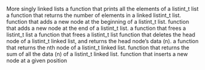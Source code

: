 More singly linked lists
 a function that prints all the elements of a listint_t list
a function that returns the number of elements in a linked listint_t list.
function that adds a new node at the beginning of a listint_t list.
 function that adds a new node at the end of a listint_t list.
 a function that frees a listint_t list
a function that frees a listint_t list
function that deletes the head node of a listint_t linked list, and returns the head node’s data (n).
a function that returns the nth node of a listint_t linked list.
function that returns the sum of all the data (n) of a listint_t linked list.
function that inserts a new node at a given position
